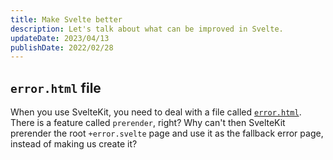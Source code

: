 ```yaml
---
title: Make Svelte better
description: Let's talk about what can be improved in Svelte.
updateDate: 2023/04/13
publishDate: 2022/02/28
---
```


<script>
	import LogicBlocks from './_lib/logic-blocks.md'
	import Layouts from './_lib/layouts.md'
	import ClassProp from './_lib/class-prop.md'
	import I18n from './_lib/i18n.md'
	import Comments from './_lib/comments.md'
	import CSSScope from './_lib/css-scope.md'
	import A11Y from './_lib/a11y.md'
	import Docs from './_lib/docs.md'
	import DynamicClasses from './_lib/dynamic-classes.md'
	import PortIsAlreadyInUse from './_lib/port-is-already-in-use.md'
	import DynamicHTMLTag from './_lib/dynamic-html-tags.md'
	import BetterErrorHandling from './_lib/better-error-handling.md'
	import Alias from './_lib/alias.md'
</script>

<LogicBlocks />
<Alias />
<ClassProp />
<Comments />
<CSSScope />
<A11Y />
<Layouts />
<DynamicClasses />
<PortIsAlreadyInUse />
<DynamicHTMLTag />
<Docs />
<BetterErrorHandling />
<I18n />

## `error.html` file

When you use SvelteKit, you need to deal with a file called [`error.html`](https://kit.svelte.dev/docs/errors#responses). There is a feature called `prerender`, right? Why can't then SvelteKit prerender the root `+error.svelte` page and use it as the fallback error page, instead of making us create it?

